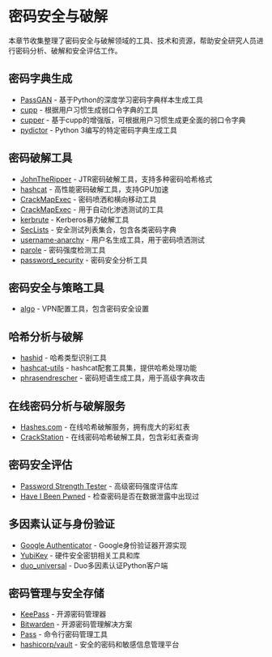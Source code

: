 # 密码安全与破解

本章节收集整理了密码安全与破解领域的工具、技术和资源，帮助安全研究人员进行密码分析、破解和安全评估工作。

## 密码字典生成

- [PassGAN](https://github.com/brannondorsey/PassGAN) - 基于Python的深度学习密码字典样本生成工具
- [cupp](https://github.com/Mebus/cupp) - 根据用户习惯生成弱口令字典的工具
- [cupper](https://github.com/Saferman/cupper) - 基于cupp的增强版，可根据用户习惯生成更全面的弱口令字典
- [pydictor](https://github.com/LandGrey/pydictor) - Python 3编写的特定密码字典生成工具

## 密码破解工具

- [JohnTheRipper](https://github.com/magnumripper/JohnTheRipper) - JTR密码破解工具，支持多种密码哈希格式
- [hashcat](https://github.com/hashcat/hashcat) - 高性能密码破解工具，支持GPU加速
- [CrackMapExec](https://github.com/sam-b/CrackMapExec) - 密码喷洒和横向移动工具
- [CrackMapExec](https://github.com/byt3bl33d3r/CrackMapExec) - 用于自动化渗透测试的工具
- [kerbrute](https://github.com/ropnop/kerbrute) - Kerberos暴力破解工具
- [SecLists](https://github.com/danielmiessler/SecLists) - 安全测试列表集合，包含各类密码字典
- [username-anarchy](https://github.com/urbanadventurer/username-anarchy) - 用户名生成工具，用于密码喷洒测试
- [parole](https://github.com/ius/parole) - 密码强度检测工具
- [password_security](https://github.com/jbarciauskas/password_security) - 密码安全分析工具

## 密码安全与策略工具

- [algo](https://github.com/trailofbits/algo) - VPN配置工具，包含密码安全设置

## 哈希分析与破解

- [hashid](https://github.com/psypanda/hashID) - 哈希类型识别工具
- [hashcat-utils](https://github.com/hashcat/hashcat-utils) - hashcat配套工具集，提供哈希处理功能
- [phrasendrescher](https://github.com/hashcat/phrasendrescher) - 密码短语生成工具，用于高级字典攻击

## 在线密码分析与破解服务

- [Hashes.com](https://hashes.com) - 在线哈希破解服务，拥有庞大的彩虹表
- [CrackStation](https://crackstation.net) - 在线密码哈希破解工具，包含彩虹表查询

## 密码安全评估

- [Password Strength Tester](https://github.com/dropbox/zxcvbn) - 高级密码强度评估库
- [Have I Been Pwned](https://haveibeenpwned.com) - 检查密码是否在数据泄露中出现过

## 多因素认证与身份验证

- [Google Authenticator](https://github.com/google/google-authenticator) - Google身份验证器开源实现
- [YubiKey](https://github.com/Yubico) - 硬件安全密钥相关工具和库
- [duo_universal](https://github.com/duosecurity/duo_universal-python) - Duo多因素认证Python客户端

## 密码管理与安全存储

- [KeePass](https://github.com/keepassxreboot/keepassxc) - 开源密码管理器
- [Bitwarden](https://github.com/bitwarden/clients) - 开源密码管理解决方案
- [Pass](https://github.com/zx2c4/password-store) - 命令行密码管理工具
- [hashicorp/vault](https://github.com/hashicorp/vault) - 安全的密码和敏感信息管理平台